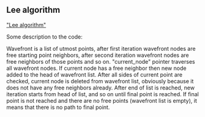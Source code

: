 Lee algorithm
----
 ["Lee algorithm"](https://en.wikipedia.org/wiki/Lee_algorithm)

  Some description to the code:

Wavefront is a list of utmost points, after first iteration wavefront nodes are free starting
point neighbors, after second iteration wavefront nodes are free neighbors of those points and so on.
"current_node" pointer traverses all wavefront nodes. If current node has a free neighbor then
new node added to the head of wavefront list. After all sides of current point are checked,
current node is deleted from wavefront list, obviously because it does not have any free
neighbors already. After end of list is reached, new iteration starts from head of list, and so
on until final point is reached. If final point is not reached and there are no free points
(wavefront list is empty), it means that there is no path to final point.
  
